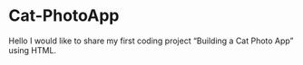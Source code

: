 # Cat-PhotoApp
Hello I would like to share my first coding project “Building a Cat Photo App” using HTML.
